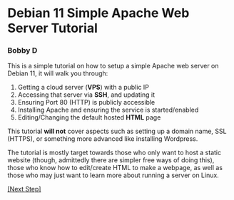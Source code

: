 # Debian 11 Simple Apache Web Server Tutorial
### Bobby D

This is a simple tutorial on how to setup a simple Apache web server on Debian 11, it will walk you through:

1. Getting a cloud server (**VPS**) with a public IP
2. Accessing that server via **SSH**, and updating it
3. Ensuring Port 80 (HTTP) is publicly accessible
4. Installing Apache and ensuring the service is started/enabled
5. Editing/Changing the default hosted **HTML** page

This tutorial **will not** cover aspects such as setting up a domain name, SSL (HTTPS), or something more advanced like installing Wordpress.

The tutorial is mostly target towards those who only want to host a static website (though, admittedly there are simpler free ways of doing this), those who know how to edit/create HTML to make a webpage, as well as those who may just want to learn more about running a server on Linux.

[[Next Step]](step1.md)
